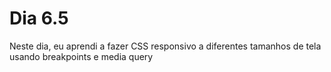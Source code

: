 # Dia 6.5

Neste dia, eu aprendi a fazer CSS responsivo a diferentes tamanhos de tela usando breakpoints e media query
